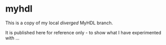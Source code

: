 # myhdl

This is a copy of my local *diverged* MyHDL branch.

It is published here for reference only - to show what I have experimented with ...
